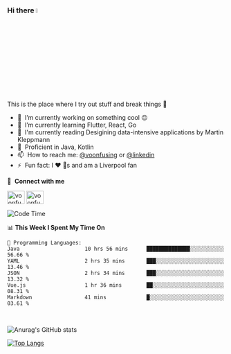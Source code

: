 ### Hi there <img src="https://media.giphy.com/media/hvRJCLFzcasrR4ia7z/giphy.gif" width="5%">
This is the place where I try out stuff and break things :rofl:

- 🔭 &nbsp;I’m currently working on something cool :wink:
- 🌱 &nbsp;I’m currently learning Flutter, React, Go
- 🔖 &nbsp;I'm currently reading Desigining data-intensive applications by Martin Kleppmann
- 🐣 &nbsp;Proficient in Java, Kotlin
- 📫 &nbsp;How to reach me: [@voonfusing](https://twitter.com/voonfusing) or [@linkedin](https://www.linkedin.com/in/voonfusing/)
- ⚡ &nbsp;Fun fact: I :heart: :dog:s and am a Liverpool fan

🔗 &nbsp;**Connect with me**
<p align="left">
<a href="https://twitter.com/voonfusing" target="blank"><img align="center" src="https://raw.githubusercontent.com/rahuldkjain/github-profile-readme-generator/master/src/images/icons/Social/twitter.svg" alt="voonfusing" height="30" width="40" /></a>
<a href="https://www.linkedin.com/in/voonfusing/" target="blank"><img align="center" src="https://raw.githubusercontent.com/rahuldkjain/github-profile-readme-generator/master/src/images/icons/Social/linked-in-alt.svg" alt="voonfusing" height="30" width="40" /></a>

<!--START_SECTION:waka-->
![Code Time](http://img.shields.io/badge/Code%20Time-111%20hrs%2018%20mins-blue)

📊 **This Week I Spent My Time On** 

```text
💬 Programming Languages: 
Java                     10 hrs 56 mins      ██████████████░░░░░░░░░░░   56.66 % 
YAML                     2 hrs 35 mins       ███░░░░░░░░░░░░░░░░░░░░░░   13.46 % 
JSON                     2 hrs 34 mins       ███░░░░░░░░░░░░░░░░░░░░░░   13.32 % 
Vue.js                   1 hr 36 mins        ██░░░░░░░░░░░░░░░░░░░░░░░   08.31 % 
Markdown                 41 mins             █░░░░░░░░░░░░░░░░░░░░░░░░   03.61 % 
```


<!--END_SECTION:waka-->
<br>

<!-- 📊 &nbsp;**Stats**
<p align="left"> -->
![Anurag's GitHub stats](https://github-readme-stats.vercel.app/api?username=jollyboss123&count_private=true&v=2)

[![Top Langs](https://github-readme-stats.vercel.app/api/top-langs/?username=jollyboss123&layout=compact)](https://github.com/anuraghazra/github-readme-stats)
